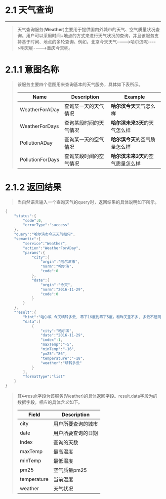 # 2.1 天气查询

---

> 天气查询服务\(**Weather**\)主要用于提供国内外城市的天气、空气质量状况查询。用户可以采用时间+地点的方式来进行天气状况的查询，并且该服务支持基于时间、地点的多轮查询。例如，北京今天天气----&gt;哈尔滨呢----&gt;明天呢----&gt;重庆今天呢。

# 2.1.1 意图名称

> 该服务主要四个意图用来查询基本的天气服务，具体如下表所示。
> 
> | Name | Description | Example |
> | --- | --- | --- |
> | WeatherForADay | 查询某一天的天气情况 | **哈尔滨今天**天气怎么样 |
> | WeatherForDays | 查询某段时间的天气情况 | **哈尔滨未来3天**的天气怎么样 |
> | PollutionADay | 查询某一天的空气情况 | **哈尔滨今天**的空气质量怎么样 |
> | PollutionForDays | 查询某段时间的空气情况 | **哈尔滨未来3天**的空气质量怎么样 |

# 2.1.2 返回结果

> 当自然语言输入一个查询天气的query时，返回结果的具体说明如下所示。

```go
{
    "status":{
        "code":0,
        "errorType":"success"
    },
    "query":"哈尔滨市今天天气如何",
    "semantic":{
        "service":"Weather",
        "action":"WeatherForADay",
        "params":{
            "city":{
                "orgin":"哈尔滨市",
                "norm":"哈尔滨",
                "code":0
            },
            "date":{
                "orgin":"今天",
                "norm":"2016-11-29",
                "code":0
            }
        }
    },
    "result":{
        "hint":"哈尔滨 今天晴转多云, 零下16度到零下5度，和昨天差不多, 多云不是阴天哦……",
        "data":[
            {
                "city":"哈尔滨",
                "date":"2016-11-29",
                "index":1,
                "maxTemp":"-5",
                "minTemp":"-16",
                "pm25":"86",
                "temperature":"-18",
                "weather":"晴转多云"
            }
        ],
        "formatType":"list"
    }
}
```

> 其中result字段为该服务\(Weather\)的具体返回字段。result.data字段为的数据字段，相应的具体含义如下。
> 
> | Field | Description |
> | --- | --- |
> | city | 用户所要查询的城市 |
> | date | 用户所要查询的日期 |
> |  index| 查询的天数 |
> |  maxTemp| 最高温度 |
> | minTemp |最低温度  |
> |  pm25| 空气质量pm25 |
> |temperature  |  当前温度|
> | weather | 天气状况 |

